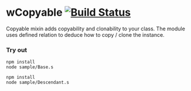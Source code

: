 # wCopyable [![Build Status](https://travis-ci.org/Wandalen/wCopyable.svg?branch=master)](https://travis-ci.org/Wandalen/wCopyable)

Copyable mixin adds copyability and clonability to your class. The module uses defined relation to deduce how to copy / clone the instance.

### Try out
```
npm install
node sample/Base.s
```
```
npm install
node sample/Descendant.s
```

















